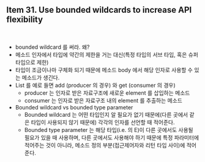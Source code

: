 ## Item 31. Use bounded wildcards to increase API flexibility
<br/>

* bounded wildcard 를 써라. 왜?
* 메소드 인자에서 타입에 약간의 제한을 거는 대신(특정 타입의 서브 타입, 혹은 슈퍼 타입으로 제한)
* 타입이 조금이나마 구체화 되기 때문에 메소드 body 에서 해당 인자로 사용할 수 있는 메소드가 생긴다.
* List 를 예로 들면 add (producer 의 경우) 와 get (consumer 의 경우)
    * producer 는 인자로 받은 자료구조에 새로운 element 를 삽입하는 메소드
    * consumer 는 인자로 받은 자료구조 내의 element 를 추출하는 메소드
* Bounded wildcard vs bounded type parameter
    * Bounded wildcard 는 어떤 타입인지 알 필요가 없기 때문에(다른 곳에서 같은 타입이 사용되지 않기 때문에) 각각의 인자를 선언할 때 적어준다.
    * Bounded type parameter 는 해당 타입(i.e. <E> 의 E)이 다른 곳에서도 사용될 필요가 있을 때 사용하며, 다른 곳에서도 사용해야 하기 때문에 특정 파라미터에 적어주는 것이 아니라, 메소드 정의 부분(접근제어자와 리턴 타입 사이)에 적어 준다.

